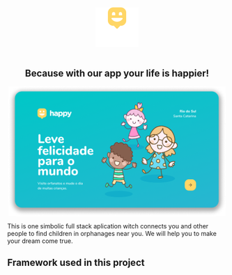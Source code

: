 <div align="center" style="display: flex; flex-direction: column">
<h1>  
<img src=".github/logotipo.png" align="center" width="100">
</h1>
<h2>Because with our app your life is happier!</h2>
</div>

<div align="center" style="display: flex; align-itens: center; justify-content: center">
  <img src=".github/home.png" align="center" width="500">

</div>


This is one simbolic full stack aplication witch connects you and other people to find children in orphanages near you. We will help you to make your dream come true.

## Framework used in this project